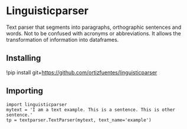 # Linguisticparser

Text parser that segments into paragraphs, orthographic sentences and words. Not to be confused with acronyms or abbreviations. It allows the transformation of information into dataframes.

## Installing

!pip install git+https://github.com/ortizfuentes/linguisticparser

## Importing

```
import linguisticparser
mytext = 'I am a text example. This is a sentence. This is other sentence.'
tp = textparser.TextParser(mytext, text_name='example')
```
